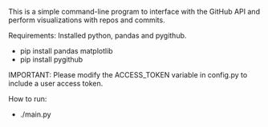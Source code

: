 This is a simple command-line program to interface with the GitHub API and perform visualizations with repos and commits.

Requirements: Installed python, pandas and pygithub.

- pip install pandas matplotlib
- pip install pygithub

IMPORTANT: Please modify the ACCESS_TOKEN variable in config.py to include a user access token.

How to run:

- ./main.py
